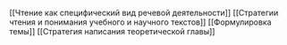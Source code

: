  [[Чтение как специфический вид речевой деятельности]]
 [[Стратегии чтения и понимания учебного и научного текстов]]
 [[Формулировка темы]]
[[Стратегия написания теоретической главы]]


